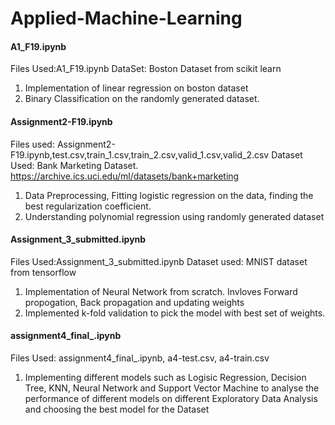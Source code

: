 # Applied-Machine-Learning

#### A1_F19.ipynb
Files Used:A1_F19.ipynb
DataSet: Boston Dataset from scikit learn

1) Implementation of linear regression on boston dataset
2) Binary Classification on the randomly generated dataset.

#### Assignment2-F19.ipynb
Files used: Assignment2-F19.ipynb,test.csv,train_1.csv,train_2.csv,valid_1.csv,valid_2.csv
Dataset Used: Bank Marketing Dataset. https://archive.ics.uci.edu/ml/datasets/bank+marketing
1) Data Preprocessing, Fitting logistic regression on the data, finding the best regularization coefficient.
2) Understanding polynomial regression using randomly generated dataset

#### Assignment_3_submitted.ipynb

Files Used:Assignment_3_submitted.ipynb
Dataset used: MNIST dataset from tensorflow

1) Implementation of Neural Network from scratch. Invloves Forward propogation, Back propagation and updating weights
2) Implemented k-fold validation to pick the model with best set of weights.

#### assignment4_final_.ipynb

Files Used: assignment4_final_.ipynb, a4-test.csv, a4-train.csv

1) Implementing different models such as Logisic Regression, Decision Tree, KNN, Neural Network and Support Vector Machine to analyse the performance of different models on different Exploratory Data Analysis and choosing the best model for the Dataset
